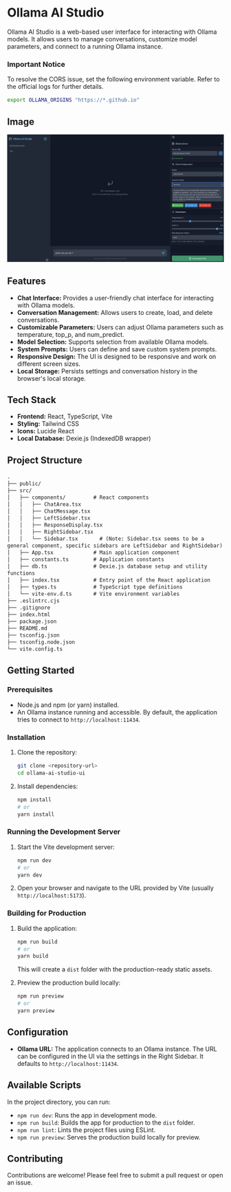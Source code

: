 # Ollama AI Studio

Ollama AI Studio is a web-based user interface for interacting with Ollama models. It allows users to manage conversations, customize model parameters, and connect to a running Ollama instance.

### Important Notice
To resolve the CORS issue, set the following environment variable. Refer to the official logs for further details.
```sh
export OLLAMA_ORIGINS "https://*.github.io"
```

## Image
![Ollama AI Studio Screenshot](./image.png)

## Features

*   **Chat Interface:** Provides a user-friendly chat interface for interacting with Ollama models.
*   **Conversation Management:** Allows users to create, load, and delete conversations.
*   **Customizable Parameters:** Users can adjust Ollama parameters such as temperature, top_p, and num_predict.
*   **Model Selection:** Supports selection from available Ollama models.
*   **System Prompts:** Users can define and save custom system prompts.
*   **Responsive Design:** The UI is designed to be responsive and work on different screen sizes.
*   **Local Storage:** Persists settings and conversation history in the browser's local storage.

## Tech Stack

*   **Frontend:** React, TypeScript, Vite
*   **Styling:** Tailwind CSS
*   **Icons:** Lucide React
*   **Local Database:** Dexie.js (IndexedDB wrapper)

## Project Structure

```
.
├── public/
├── src/
│   ├── components/         # React components
│   │   ├── ChatArea.tsx
│   │   ├── ChatMessage.tsx
│   │   ├── LeftSidebar.tsx
│   │   ├── ResponseDisplay.tsx
│   │   ├── RightSidebar.tsx
│   │   └── Sidebar.tsx       # (Note: Sidebar.tsx seems to be a general component, specific sidebars are LeftSidebar and RightSidebar)
│   ├── App.tsx             # Main application component
│   ├── constants.ts        # Application constants
│   ├── db.ts               # Dexie.js database setup and utility functions
│   ├── index.tsx           # Entry point of the React application
│   ├── types.ts            # TypeScript type definitions
│   └── vite-env.d.ts       # Vite environment variables
├── .eslintrc.cjs
├── .gitignore
├── index.html
├── package.json
├── README.md
├── tsconfig.json
├── tsconfig.node.json
└── vite.config.ts
```

## Getting Started

### Prerequisites

*   Node.js and npm (or yarn) installed.
*   An Ollama instance running and accessible. By default, the application tries to connect to `http://localhost:11434`.

### Installation

1.  Clone the repository:
    ```bash
    git clone <repository-url>
    cd ollama-ai-studio-ui
    ```
2.  Install dependencies:
    ```bash
    npm install
    # or
    yarn install
    ```

### Running the Development Server

1.  Start the Vite development server:
    ```bash
    npm run dev
    # or
    yarn dev
    ```
2.  Open your browser and navigate to the URL provided by Vite (usually `http://localhost:5173`).

### Building for Production

1.  Build the application:
    ```bash
    npm run build
    # or
    yarn build
    ```
    This will create a `dist` folder with the production-ready static assets.

2.  Preview the production build locally:
    ```bash
    npm run preview
    # or
    yarn preview
    ```

## Configuration

*   **Ollama URL:** The application connects to an Ollama instance. The URL can be configured in the UI via the settings in the Right Sidebar. It 
defaults to `http://localhost:11434`.

## Available Scripts

In the project directory, you can run:

*   `npm run dev`: Runs the app in development mode.
*   `npm run build`: Builds the app for production to the `dist` folder.
*   `npm run lint`: Lints the project files using ESLint.
*   `npm run preview`: Serves the production build locally for preview.

## Contributing

Contributions are welcome! Please feel free to submit a pull request or open an issue.

